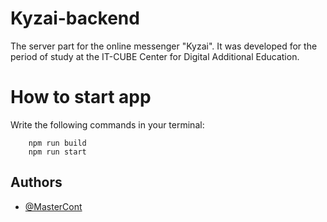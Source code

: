 # Kyzai-backend
The server part for the online messenger "Kyzai". It was developed for the period of study at the IT-CUBE Center for Digital Additional Education.

# How to start app
Write the following commands in your terminal:
```shell
    npm run build
    npm run start
```

## Authors
- [@MasterCont](https://www.github.com/MasterCont)